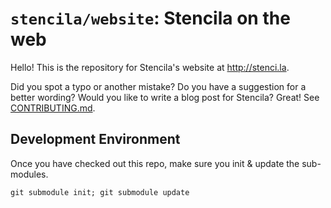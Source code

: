 # `stencila/website`: Stencila on the web

Hello! This is the repository for Stencila's website at http://stenci.la.

Did you spot a typo or another mistake? Do you have a suggestion for a better wording?
Would you like to write a blog post for Stencila? Great! See [CONTRIBUTING.md](CONTRIBUTING.md).

## Development Environment

Once you have checked out this repo, make sure you init & update the sub-modules.

`git submodule init; git submodule update`
